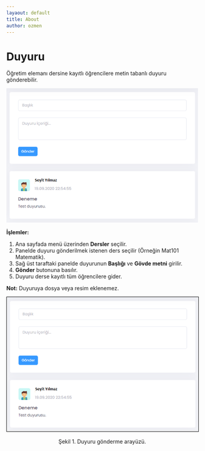 ```yaml
---
layaout: default
title: About
author: ozmen
---
```

# Duyuru

Öğretim elemanı dersine kayıtlı öğrencilere metin tabanlı duyuru gönderebilir. 

<img src="assets/images/duyuru.png"/><br>

**İşlemler:**
1. Ana sayfada menü üzerinden **Dersler** seçilir.<br>
2. Panelde duyuru gönderilmek istenen ders seçilir (Örneğin Mat101 Matematik).<br>
3. Sağ üst taraftaki panelde duyurunun **Başlığı** ve **Gövde metni** girilir.
4. **Gönder** butonuna basılır.<br> 
5. Duyuru derse kayıtlı tüm öğrencilere gider.

**Not:** Duyuruya dosya veya resim eklenemez.

<img style="border:1px solid black" src="assets/images/duyuru.png"/>
<p style="text-align: center;">Şekil 1. Duyuru gönderme arayüzü. </p>
